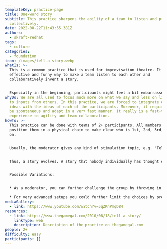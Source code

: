 ```yaml
---
templateKey: practice-page
title: One-word story
subtitle: This practice sharpens the ability of a team to listen and progress
  collectively.
date: 2022-08-22T11:43:55.381Z
authors:
  - skraft-redhat
tags:
  - culture
categories: 
  - foundation
icon: /images/tell-a-story.webp
whatIs: >-
  This is a common practice that is used for improvisation theatre. It is an
  effective and funny way to make a team listen to each other and
  collaboratively invent a story.


  Especially in the beginning, participants might feel a bit embarrassed and overwhelmed. But this is part of the learning experience and usually serves very well as an ice-breaker and creates lots of laughter.
whyDo: We are all used to focus much more on what we say and less on listening
  to inputs from others. In this practice, we are forced to integrate our own
  ideas with the ideas of each of the participants. Moreover, it requires us to
  be spontaneous and adapt in a very fast manner. It really is a fast-track
  experience to agility and team collaboration.
howTo: >-
  This practice can be done with teams of 2+ participants. All members should
  position them in a physical chain to make clear who is 1st, 2nd, 3rd, and so
  on.


  Usually, the moderator gives any kind of stimulation topic, e.g. "Tell a story about your most crazy adventure" or "Tell a story about your biggest fail". Then the 1st person starts with one word, the second one has to add a fitting word, then the 3rd one and this goes around. 


  Thus, a story evolves. A story that nobody individually has thought of. A story that is born from the **collaboration of the team.**


  Possible Variations:


  * As a moderator, you can further challenge the group by throwing in totally absurd words

  * For very advanced setups you could further limit the choices by prohibiting words with a letter.
mediaGallery:
  - link: https://www.youtube.com/watch?v=5qZKnPmqD84
resources:
  - link: https://www.thegamegal.com/2010/08/18/tell-a-story/
    linkType: web
    description: Description of the practice on thegamegal.com
people: 2+
difficulty: easy
participants: []
---
```

